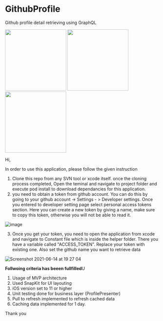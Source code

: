# GithubProfile
Github profile detail retrieving using GraphQL

<p align="left">
 <img src="https://user-images.githubusercontent.com/22807856/121913413-01214480-cd4f-11eb-97a3-8058b875511f.png" width="200">
 <img src="https://user-images.githubusercontent.com/22807856/121913553-1f874000-cd4f-11eb-962c-4ab25bcd20a7.png" width="200">
 <img src="https://user-images.githubusercontent.com/22807856/121999945-b09bfc80-cdcb-11eb-80a4-bab770c40c1a.png" width="200">
</p>



Hi,

In order to use this application, please follow the given instruction

1. Clone this repo from any SVN tool or xcode itself. once the cloning process completed, Open the teminal and navigate to project folder and execute pod install to download dependancies for this application.
2. you need to obtain a token from github account. You can do this by going to your github account -> Settings - > Developer settings. Once you entered to developer setting page select personal access tokens section. Here you can create a new token by giving a name, make sure to copy this token, otherwise you will not be able to read it.
 
![image](https://user-images.githubusercontent.com/22807856/121880649-e4bfe080-cd2b-11eb-8026-c3863bcc45db.png)

3. Once you get your token, you need to open the application from xcode and navigate to Constant file which is inside the helper folder. There you have a variable called "ACCESS_TOKEN". Replace your token with existing one. Also set the github name you want to retrieve data

![Screenshot 2021-06-14 at 19 27 04](https://user-images.githubusercontent.com/22807856/121905183-8143ac00-cd47-11eb-954d-ee200c690c9e.png)


**Follwoing criteria has beeen fullfilled**U
1. Usage of MVP architecture
2. Used SnapKit for UI layouting
3. iOS version set to 11 or higher
4. Unit testing done for business layer (ProfilePresenter)
5. Pull to refresh implemented to refresh cached data
6. Caching data implemented for 1 day.



Thank you
